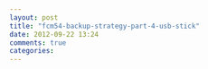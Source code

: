 ```yaml
---
layout: post
title: "fcm54-backup-strategy-part-4-usb-stick"
date: 2012-09-22 13:24
comments: true
categories: 
---
```

